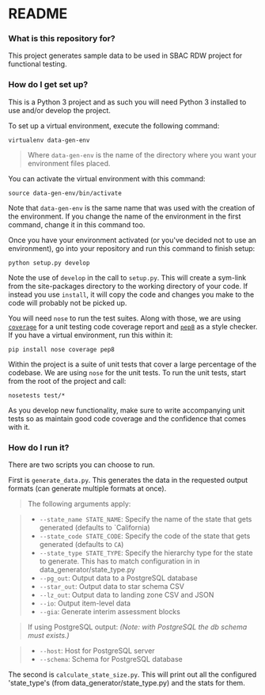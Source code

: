 # README #

### What is this repository for? ###

This project generates sample data to be used in SBAC RDW project for functional testing.

### How do I get set up? ###

This is a Python 3 project and as such you will need Python 3 installed to use and/or develop the project.

To set up a virtual environment, execute the following command:

    virtualenv data-gen-env

> Where `data-gen-env` is the name of the directory where you want your environment files placed. 

You can activate the virtual environment with this command:

    source data-gen-env/bin/activate

Note that `data-gen-env` is the same name that was used with the creation of the environment. If you change the name of
the environment in the first command, change it in this command too.

Once you have your environment activated (or you've decided not to use an environment), go into your repository and run
this command to finish setup:

    python setup.py develop

Note the use of `develop` in the call to `setup.py`. This will create a sym-link from the site-packages directory to the
working directory of your code. If instead you use `install`, it will copy the code and changes you make to the code
will probably not be picked up.

You will need `nose` to run the test suites. Along with those, we are using
[`coverage`](http://nedbatchelder.com/code/coverage/) for a unit testing code coverage report and
[`pep8`](http://pep8.readthedocs.org/en/latest/) as a style checker. If you have a virtual environment, run this within
it:

    pip install nose coverage pep8

Within the project is a suite of unit tests that cover a large percentage of the codebase. We are using `nose` for the
unit tests. To run the unit tests, start from the root of the project and call:

    nosetests test/*

As you develop new functionality, make sure to write accompanying unit tests so as maintain good code coverage and the
confidence that comes with it.

### How do I run it? ###

There are two scripts you can choose to run.

First is `generate_data.py`. This generates the data in the requested output formats (can generate multiple formats at once).

> The following arguments apply:

> * `--state_name STATE_NAME`: Specify the name of the state that gets generated (defaults to `California)
> * `--state_code STATE_CODE`: Specify the code of the state that gets generated (defaults to `CA`)
> * `--state_type STATE_TYPE`: Specify the hierarchy type for the state to generate. This has to match configuration in in data_generator/state_type.py 
> * `--pg_out`: Output data to a PostgreSQL database
> * `--star_out`: Output data to star schema CSV
> * `--lz_out`: Output data to landing zone CSV and JSON
> * `--io`: Output item-level data
> * `--gia`: Generate interim assessment blocks

> If using PostgreSQL output:
*(Note: with PostgreSQL the db schema must exists.)*

> * `--host`: Host for PostgreSQL server
> * `--schema`: Schema for PostgreSQL database

The second is `calculate_state_size.py`.
This will print out all the configured 'state_type's (from data_generator/state_type.py) and the stats for them.